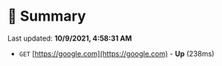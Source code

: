 # 📖 Summary
Last updated: **10/9/2021, 4:58:31 AM**

- `GET` [https://google.com](https://google.com) - **Up** (238ms)
